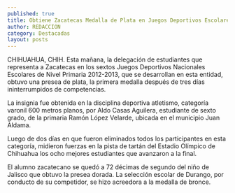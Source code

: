 ```yaml
---
published: true
title: Obtiene Zacatecas Medalla de Plata en Juegos Deportivos Escolares de Primaria
author: REDACCION
category: Destacadas
layout: posts
---
```


CHIHUAHUA, CHIH. Esta mañana, la delegación de estudiantes que representa a Zacatecas en los sextos Juegos Deportivos Nacionales Escolares de Nivel Primaria 2012-2013, que se desarrollan en esta entidad, obtuvo una presea de plata, la primera medalla después de tres días ininterrumpidos de competencias.

La insignia fue obtenida en la disciplina deportiva atletismo, categoría varonil 600 metros planos, por Aldo Casas Aguilera, estudiante de sexto grado, de la primaria Ramón López Velarde, ubicada en el municipio Juan Aldama.

Luego de dos días en que fueron eliminados todos los participantes en esta categoría, midieron fuerzas en la pista de tartán del Estadio Olímpico de Chihuahua los ocho mejores estudiantes que avanzaron a la final.

El alumno zacatecano se quedó a 72 décimas de segundo del niño de Jalisco que obtuvo la presea dorada. La selección escolar de Durango, por conducto de su competidor, se hizo acreedora a la medalla de bronce.
